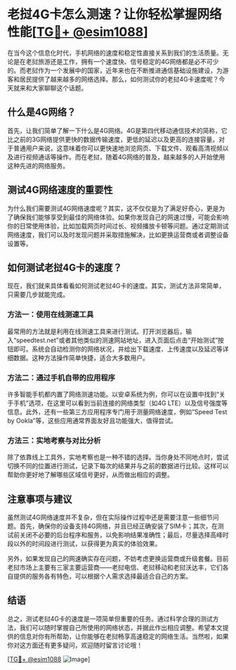 # 老挝4G卡怎么测速？让你轻松掌握网络性能[[TG💪+ @esim1088](https://t.me/s/esim1088)]

在当今这个信息化时代，手机网络的速度和稳定性直接关系到我们的生活质量。无论是在老挝旅游还是工作，拥有一个速度快、信号稳定的4G网络都是必不可少的。而老挝作为一个发展中的国家，近年来也在不断推进通信基础设施建设，为游客和居民提供了越来越多的网络选择。那么，如何测试你的老挝4G卡速度呢？今天就来和大家聊聊这个话题。

## 什么是4G网络？

首先，让我们简单了解一下什么是4G网络。4G是第四代移动通信技术的简称，它比之前的3G网络提供更快的数据传输速度，更低的延迟以及更高的连接容量。对于普通用户来说，这意味着你可以更快速地浏览网页、下载文件、观看高清视频以及进行视频通话等操作。而在老挝，随着4G网络的普及，越来越多的人开始使用这种先进的网络服务。

## 测试4G网络速度的重要性

为什么我们需要测试4G网络速度呢？其实，这不仅仅是为了满足好奇心，更是为了确保我们能够享受到最佳的网络体验。如果你发现自己的网速过慢，可能会影响你的日常使用体验，比如加载网页时间过长、视频播放卡顿等问题。通过定期测试网络速度，我们可以及时发现问题并采取措施解决，比如更换运营商或者调整设备设置等。

## 如何测试老挝4G卡的速度？

现在，我们就来具体看看如何测试老挝4G卡的速度。其实，测试方法非常简单，只需要几步就能完成。

### 方法一：使用在线测速工具

最常用的方法就是利用在线测速工具来进行测试。打开浏览器后，输入“speedtest.net”或者其他类似的测速网站地址，进入页面后点击“开始测试”按钮即可。系统会自动检测你的网络状况，并给出下载速度、上传速度以及延迟等详细数据。这种方法操作简单快捷，适合大多数用户。

### 方法二：通过手机自带的应用程序

许多智能手机都内置了网络测速功能。以安卓系统为例，你可以在设置中找到“关于手机”选项，在这里可以看到当前连接的网络类型（如4G LTE）以及信号强度等信息。此外，还有一些第三方应用程序专门用于测量网络速度，例如“Speed Test by Ookla”等，这些应用通常界面友好且功能强大，值得尝试。

### 方法三：实地考察与对比分析

除了依靠线上工具外，实地考察也是一种不错的选择。当你身处不同地点时，尝试切换不同的位置进行测试，记录下每次的结果并与之前的数据进行比较。这样可以帮助你更好地了解哪些区域信号更好，从而做出相应的调整。

## 注意事项与建议

虽然测试4G网络速度并不复杂，但在实际操作过程中还是需要注意一些细节问题。首先，确保你的设备支持4G网络，并且已经正确安装了SIM卡；其次，在测试前关闭不必要的后台程序和服务，以免影响结果准确性；最后，尽量选择高峰时段以外的时间段进行测试，以获得更为真实的体验效果。

另外，如果发现自己的网速确实存在问题，不妨考虑更换运营商或升级套餐。目前老挝市场上主要有三家主要运营商——老挝电信、老挝移动和老挝沃达丰，它们各自提供的服务各有特色，可以根据个人需求选择最适合自己的方案。

## 结语

总之，测试老挝4G卡的速度是一项简单但重要的任务。通过科学合理的测试方法，我们可以随时掌握自己所使用的网络状态，并据此作出相应调整。希望本文提供的信息对你有所帮助，让你能够在老挝畅享高速稳定的网络生活。当然啦，如果你对这方面还有更多疑问，欢迎随时留言讨论哦！

[[TG💪+ @esim1088](https://t.me/s/esim1088) ![Image](https://i.postimg.cc/4NQfJmqS/Snipaste-2025-05-13-00-14-12.png)]
